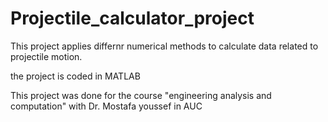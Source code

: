 # Projectile_calculator_project
This project applies differnr numerical methods to calculate data related to projectile motion. 

the project is coded in MATLAB 

This project was done for the course "engineering analysis and computation" with Dr. Mostafa youssef in AUC 
